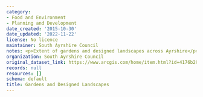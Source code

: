 ```yaml
---
category:
- Food and Environment
- Planning and Development
date_created: '2015-10-30'
date_updated: '2022-11-22'
license: No licence
maintainer: South Ayrshire Council
notes: <p>Extent of gardens and designed landscapes across Ayrshire</p>
organization: South Ayrshire Council
original_dataset_link: https://www.arcgis.com/home/item.html?id=4176b297b0564de59db94477a6865ada
records: null
resources: []
schema: default
title: Gardens and Designed Landscapes
---
```

